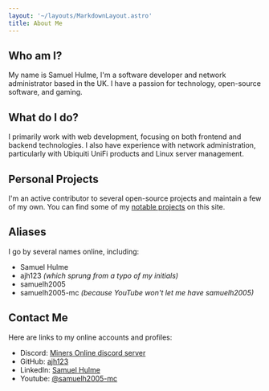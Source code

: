 ```yaml
---
layout: '~/layouts/MarkdownLayout.astro'
title: About Me
---
```


## Who am I?

My name is Samuel Hulme, I'm a software developer and network administrator based in the UK. I have a passion for technology, open-source software, and gaming.

## What do I do?

I primarily work with web development, focusing on both frontend and backend technologies. I also have experience with network administration, particularly with Ubiquiti UniFi products and Linux server management.

## Personal Projects

I'm an active contributor to several open-source projects and maintain a few of my own. You can find some of my [notable projects](/projects) on this site.

## Aliases

I go by several names online, including:
- Samuel Hulme
- ajh123 *(which sprung from a typo of my initials)*
- samuelh2005
- samuelh2005-mc *(because YouTube won't let me have samuelh2005)*

## Contact Me

Here are links to my online accounts and profiles:

- Discord: [Miners Online discord server](https://discord.gg/MMwxg32)
- GitHub: [ajh123](https://github.com/ajh123)
- LinkedIn: [Samuel Hulme](https://www.linkedin.com/in/samuel-hulme-123456789/)
- Youtube: [@samuelh2005-mc](https://www.youtube.com/channel/UC5ZPyhfbqKT96EmYzANku7Q)